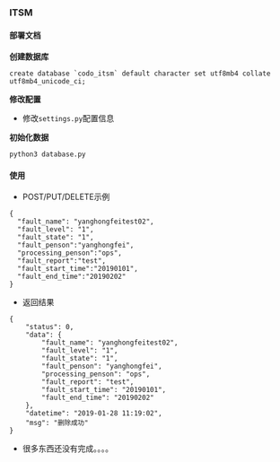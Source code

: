### ITSM

#### 部署文档

**创建数据库**
```
create database `codo_itsm` default character set utf8mb4 collate utf8mb4_unicode_ci;
```
**修改配置**
- 修改`settings.py`配置信息

**初始化数据**
```
python3 database.py
```

#### 使用
- POST/PUT/DELETE示例
```
{
  "fault_name": "yanghongfeitest02",
  "fault_level": "1",
  "fault_state": "1",
  "fault_penson":"yanghongfei",
  "processing_penson":"ops",
  "fault_report":"test",
  "fault_start_time":"20190101",
  "fault_end_time":"20190202"
}

```
- 返回结果
```
{
    "status": 0,
    "data": {
        "fault_name": "yanghongfeitest02",
        "fault_level": "1",
        "fault_state": "1",
        "fault_penson": "yanghongfei",
        "processing_penson": "ops",
        "fault_report": "test",
        "fault_start_time": "20190101",
        "fault_end_time": "20190202"
    },
    "datetime": "2019-01-28 11:19:02",
    "msg": "删除成功"
}

```

- 很多东西还没有完成。。。。

